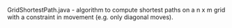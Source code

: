 GridShortestPath.java - algorithm to compute shortest paths on a n x m grid with a constraint in movement 
(e.g. only diagonal moves).  
